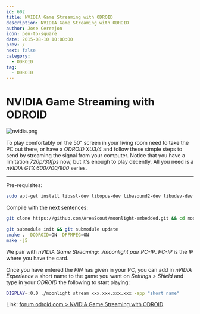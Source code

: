 ```yaml
---
id: 602
title: NVIDIA Game Streaming with ODROID
description: NVIDIA Game Streaming with ODROID
author: Jose Cerrejon
icon: pen-to-square
date: 2015-08-10 10:00:00
prev: /
next: false
category:
  - ODROID
tag:
  - ODROID
---
```


# NVIDIA Game Streaming with ODROID

![nvidia.png](/images/2015/08/nvidia.png)

To play comfortably on the 50" screen in your living room need to take the PC out there, or have a *ODROID XU3/4* and follow these simple steps to send by streaming the signal from your computer. Notice that you have a limitation *720p/30fps* now, but it's enough to play decently. All you need is a *nVIDIA GTX 600/700/900* series.

- - -
Pre-requisites:

```bash
sudo apt-get install libssl-dev libopus-dev libasound2-dev libudev-dev libavahi-client-dev libcurl4-openssl-dev libevdev-dev libavcodec-ffmpeg-dev libavutil-ffmpeg-dev libswscale-ffmpeg-dev
```

Compile with the next sentences:

```bash
git clone https://github.com/AreaScout/moonlight-embedded.git && cd moonlight-embedded

git submodule init && git submodule update
cmake . -DODROID=ON -DFFMPEG=ON
make -j5
```

We pair with *nVIDIA Game Streaming: ./moonlight pair PC-IP*. *PC-IP* is the *IP* where you have the card.

Once you have entered the *PIN* has given in your PC, you can add in *nVIDIA Experience* a short name to the game you want on *Settings > Shield* and type in your *ODROID* the following to start playing:

```bash
DISPLAY=:0.0 ./moonlight stream xxx.xxx.xxx.xxx -app "short name"
```

Link: [forum.odroid.com > NVIDIA Game Streaming with ODROID](http://forum.odroid.com/viewtopic.php?f=91&t=15456)
